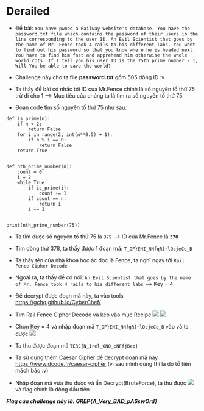 # **Derailed**

-   Đề bài: ``You have pwned a Railway website's database. You have the password.txt file which contains the password of their users in the line corresponding to the user ID. An Evil Scientist that goes by the name of Mr. Fence took 4 rails to his different labs. You want to find out his password so that you know where he is headed next. You have to find him fast and apprehend him otherwise the whole world rots. If I tell you his user ID is the 75th prime number - 1, Will You be able to save the world?``

-   Challenge này cho ta file **password.txt** gồm 505 dòng ID :v

-   Ta thấy đề bài có nhắc tới ID của Mr.Fence chính là số nguyên tố thứ 75 trừ đi cho 1 --> Mục tiêu của chúng ta là tìm ra số nguyên tố thứ 75
-   Đoạn code tìm số nguyên tố thứ 75 như sau:
```
def is_prime(n):
    if n < 2:
        return False
    for i in range(2, int(n**0.5) + 1):
        if n % i == 0:
            return False
    return True


def nth_prime_number(n):
    count = 0
    i = 2
    while True:
        if is_prime(i):
            count += 1
        if count == n:
            return i
        i += 1


print(nth_prime_number(75))

```
-   Ta tìm được số nguyên tố thứ 75 là ``379`` --> ID của Mr.Fence là **``378``**

-   Tìm dòng thứ 378, ta thấy được 1 đoạn mã: ``T_OF}ENI_NNfqR{rlQcjeCe_B``
-   Ta thấy tên của nhà khoa học ác đọc là Fence, ta nghĩ ngay tới  ``Rail Fence Cipher Decode``
-   Ngoài ra, ta thấy đề có nói: ``An Evil Scientist that goes by the name of Mr. Fence took 4 rails to his different labs`` --> Key = 4
-   Để decrypt được đoạn mã này, ta vào tools https://gchq.github.io/CyberChef/
-   Tìm Rail Fence Cipher Decode và kéo vào mục Recipe
![](https://i.imgur.com/ucUzOCw.png)
![](https://i.imgur.com/gU50j9m.png)
-   Chọn Key = 4 và nhập đoạn mã ``T_OF}ENI_NNfqR{rlQcjeCe_B`` vào và ta được
![](https://i.imgur.com/93aqfI3.png)
-   Ta thu được đoạn mã ``TERC{N_Irel_ONQ_cNFfjBeq}``
-   Ta sử dụng thêm Caesar Cipher để decrypt đoạn mã này https://www.dcode.fr/caesar-cipher (vì sao mình dùng thì là do tổ tiên mách bảo :v)

-   Nhập đoạn mã vừa thu được và ấn Decrypt(BruteForce), ta thu được ![](https://i.imgur.com/5sDGQgA.png) và flag chính là dòng đầu tiên

***Flag của challenge này là: GREP{A_Very_BAD_pASswOrd}***
